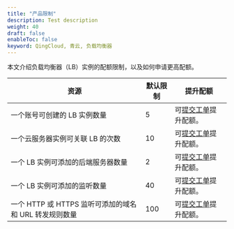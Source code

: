 ```yaml
---
title: "产品限制"
description: Test description
weight: 40
draft: false
enableToc: false
keyword: QingCloud, 青云, 负载均衡器
---
```


本文介绍负载均衡器（LB）实例的配额限制，以及如何申请更高配额。

| 资源                                                   | 默认限制 | 提升配额                                                     |
| ------------------------------------------------------ | -------- | ------------------------------------------------------------ |
| 一个账号可创建的 LB 实例数量                           | 5        | 可[提交工单](https://console.qingcloud.com/tickets/)提升配额。 |
| 一个云服务器实例可关联 LB 的次数                       | 10       | 可[提交工单](https://console.qingcloud.com/tickets/)提升配额。 |
| 一个 LB 实例可添加的后端服务器数量                     | 2        | 可[提交工单](https://console.qingcloud.com/tickets/)提升配额。 |
| 一个 LB 实例可添加的监听数量                           | 40       | 可[提交工单](https://console.qingcloud.com/tickets/)提升配额。 |
| 一个 HTTP 或 HTTPS 监听可添加的域名和 URL 转发规则数量 | 100      | 可[提交工单](https://console.qingcloud.com/tickets/)提升配额。 |

